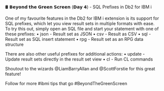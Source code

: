 🛢️ 𝗕𝗲𝘆𝗼𝗻𝗱 𝘁𝗵𝗲 𝗚𝗿𝗲𝗲𝗻 𝗦𝗰𝗿𝗲𝗲𝗻 (𝗗𝗮𝘆 𝟰) - SQL Prefixes in Db2 for IBM i

One of my favourite features in the Db2 for IBM i extension is its support for SQL prefixes, which let you view result sets in multiple formats with ease. To try this out, simply open an SQL file and start your statement with one of these prefixes:
  • json - Result set as JSON
  • csv - Result as CSV
  • sql - Result set as SQL insert statement
  • rpg - Result set as an RPG data structure

There are also other useful prefixes for additional actions:
  • update - Update result sets directly in the result set view
  • cl - Run CL commands

Shoutout to the wizards @LiamBarryAllan and @ScottForstie for this great feature!

Follow for more #ibmi tips that go #BeyondTheGreenScreen